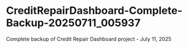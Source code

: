 # CreditRepairDashboard-Complete-Backup-20250711_005937
Complete backup of Credit Repair Dashboard project - July 11, 2025
